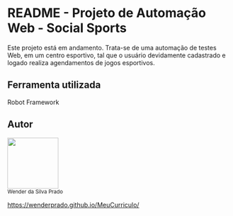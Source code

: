 # README - Projeto de Automação Web - Social Sports 
Este projeto está em andamento. Trata-se de uma automação de testes Web, em um centro esportivo, tal que o usuário devidamente cadastrado e logado realiza agendamentos de jogos esportivos.

## Ferramenta utilizada

Robot Framework

## Autor

<img loading="lazy" src="https://media.licdn.com/dms/image/D4D35AQGhNhowYvuxHw/profile-framedphoto-shrink_400_400/0/1708375177388?e=1709128800&v=beta&t=fV6Jgq382V4HrPNbyb1Nu8Z9GcxdLTLgY8dg8r14oME" width=115><br><sub>Wender da Silva Prado</sub>


https://wenderprado.github.io/MeuCurriculo/
